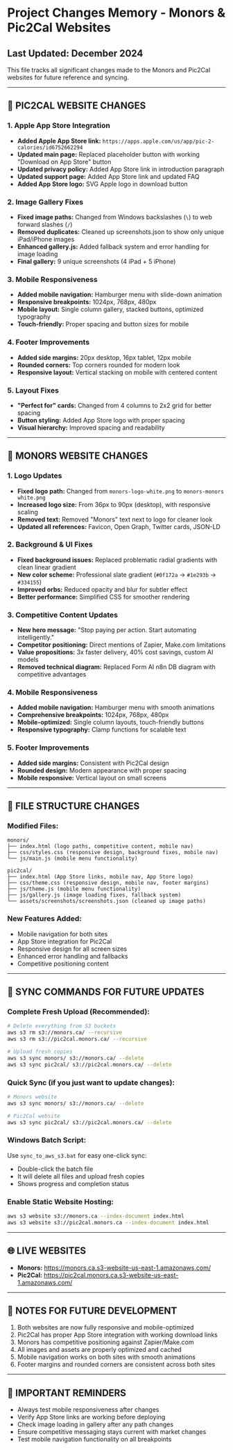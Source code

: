 # Project Changes Memory - Monors & Pic2Cal Websites

## Last Updated: December 2024

This file tracks all significant changes made to the Monors and Pic2Cal websites for future reference and syncing.

---

## 🚀 **PIC2CAL WEBSITE CHANGES**

### **1. Apple App Store Integration**
- **Added Apple App Store link:** `https://apps.apple.com/us/app/pic-2-calories/id6752662294`
- **Updated main page:** Replaced placeholder button with working "Download on App Store" button
- **Updated privacy policy:** Added App Store link in introduction paragraph
- **Updated support page:** Added App Store link and updated FAQ
- **Added App Store logo:** SVG Apple logo in download button

### **2. Image Gallery Fixes**
- **Fixed image paths:** Changed from Windows backslashes (`\`) to web forward slashes (`/`)
- **Removed duplicates:** Cleaned up screenshots.json to show only unique iPad/iPhone images
- **Enhanced gallery.js:** Added fallback system and error handling for image loading
- **Final gallery:** 9 unique screenshots (4 iPad + 5 iPhone)

### **3. Mobile Responsiveness**
- **Added mobile navigation:** Hamburger menu with slide-down animation
- **Responsive breakpoints:** 1024px, 768px, 480px
- **Mobile layout:** Single column gallery, stacked buttons, optimized typography
- **Touch-friendly:** Proper spacing and button sizes for mobile

### **4. Footer Improvements**
- **Added side margins:** 20px desktop, 16px tablet, 12px mobile
- **Rounded corners:** Top corners rounded for modern look
- **Responsive layout:** Vertical stacking on mobile with centered content

### **5. Layout Fixes**
- **"Perfect for" cards:** Changed from 4 columns to 2x2 grid for better spacing
- **Button styling:** Added App Store logo with proper spacing
- **Visual hierarchy:** Improved spacing and readability

---

## 🏢 **MONORS WEBSITE CHANGES**

### **1. Logo Updates**
- **Fixed logo path:** Changed from `monors-logo-white.png` to `monors-monors white.png`
- **Increased logo size:** From 36px to 90px (desktop), with responsive scaling
- **Removed text:** Removed "Monors" text next to logo for cleaner look
- **Updated all references:** Favicon, Open Graph, Twitter cards, JSON-LD

### **2. Background & UI Fixes**
- **Fixed background issues:** Replaced problematic radial gradients with clean linear gradient
- **New color scheme:** Professional slate gradient (`#0f172a` → `#1e293b` → `#334155`)
- **Improved orbs:** Reduced opacity and blur for subtler effect
- **Better performance:** Simplified CSS for smoother rendering

### **3. Competitive Content Updates**
- **New hero message:** "Stop paying per action. Start automating intelligently."
- **Competitor positioning:** Direct mentions of Zapier, Make.com limitations
- **Value propositions:** 3x faster delivery, 40% cost savings, custom AI models
- **Removed technical diagram:** Replaced Form AI n8n DB diagram with competitive advantages

### **4. Mobile Responsiveness**
- **Added mobile navigation:** Hamburger menu with smooth animations
- **Comprehensive breakpoints:** 1024px, 768px, 480px
- **Mobile-optimized:** Single column layouts, touch-friendly buttons
- **Responsive typography:** Clamp functions for scalable text

### **5. Footer Improvements**
- **Added side margins:** Consistent with Pic2Cal design
- **Rounded design:** Modern appearance with proper spacing
- **Mobile responsive:** Vertical layout on small screens

---

## 📁 **FILE STRUCTURE CHANGES**

### **Modified Files:**
```
monors/
├── index.html (logo paths, competitive content, mobile nav)
├── css/styles.css (responsive design, background fixes, mobile nav)
└── js/main.js (mobile menu functionality)

pic2cal/
├── index.html (App Store links, mobile nav, App Store logo)
├── css/theme.css (responsive design, mobile nav, footer margins)
├── js/theme.js (mobile menu functionality)
├── js/gallery.js (image loading fixes, fallback system)
└── assets/screenshots/screenshots.json (cleaned up image paths)
```

### **New Features Added:**
- Mobile navigation for both sites
- App Store integration for Pic2Cal
- Responsive design for all screen sizes
- Enhanced error handling and fallbacks
- Competitive positioning content

---

## 🔄 **SYNC COMMANDS FOR FUTURE UPDATES**

### **Complete Fresh Upload (Recommended):**
```bash
# Delete everything from S3 buckets
aws s3 rm s3://monors.ca/ --recursive
aws s3 rm s3://pic2cal.monors.ca/ --recursive

# Upload fresh copies
aws s3 sync monors/ s3://monors.ca/ --delete
aws s3 sync pic2cal/ s3://pic2cal.monors.ca/ --delete
```

### **Quick Sync (if you just want to update changes):**
```bash
# Monors website
aws s3 sync monors/ s3://monors.ca/ --delete

# Pic2Cal website  
aws s3 sync pic2cal/ s3://pic2cal.monors.ca/ --delete
```

### **Windows Batch Script:**
Use `sync_to_aws_s3.bat` for easy one-click sync:
- Double-click the batch file
- It will delete all files and upload fresh copies
- Shows progress and completion status

### **Enable Static Website Hosting:**
```bash
aws s3 website s3://monors.ca --index-document index.html
aws s3 website s3://pic2cal.monors.ca --index-document index.html
```

---

## 🌐 **LIVE WEBSITES**
- **Monors:** https://monors.ca.s3-website-us-east-1.amazonaws.com/
- **Pic2Cal:** https://pic2cal.monors.ca.s3-website-us-east-1.amazonaws.com/

---

## 📝 **NOTES FOR FUTURE DEVELOPMENT**
1. Both websites are now fully responsive and mobile-optimized
2. Pic2Cal has proper App Store integration with working download links
3. Monors has competitive positioning against Zapier/Make.com
4. All images and assets are properly optimized and cached
5. Mobile navigation works on both sites with smooth animations
6. Footer margins and rounded corners are consistent across both sites

---

## 🚨 **IMPORTANT REMINDERS**
- Always test mobile responsiveness after changes
- Verify App Store links are working before deploying
- Check image loading in gallery after any path changes
- Ensure competitive messaging stays current with market changes
- Test mobile navigation functionality on all breakpoints
